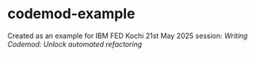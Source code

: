 # codemod-example
Created as an example for IBM FED Kochi 21st May 2025 session: _Writing Codemod: Unlock automated refactoring_

